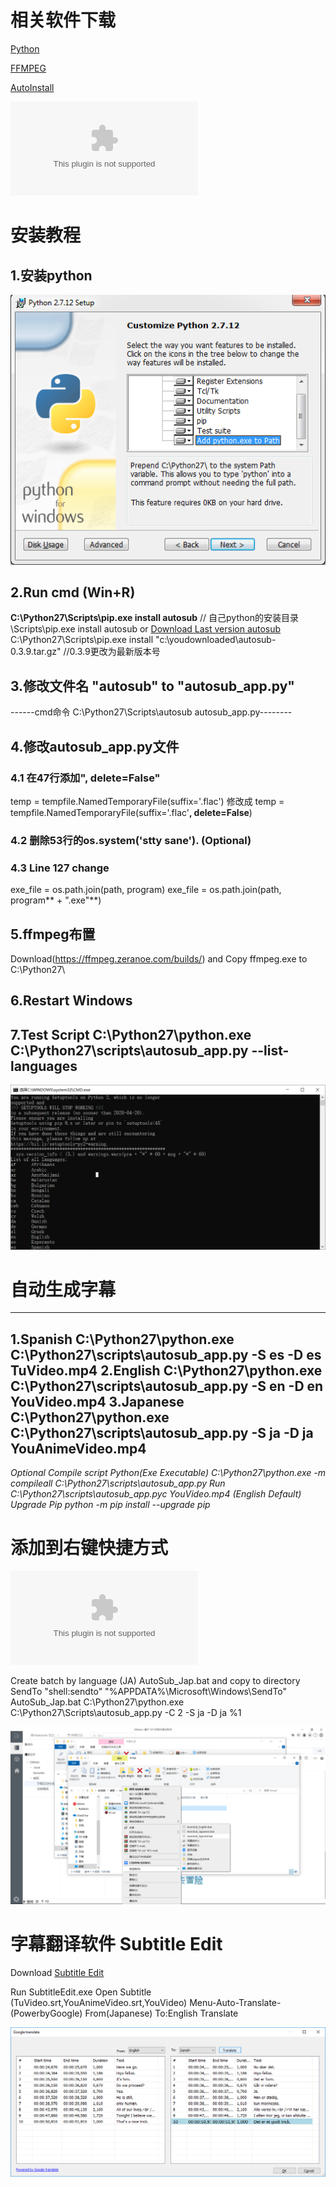 # 相关软件下载
[Python](https://www.python.org/ftp/python)

[FFMPEG](https://ffmpeg.zeranoe.com/builds/)

[AutoInstall](https://pypi.org/project/autosub/)

![Subtitle Editor Aegisub](../../.local/static/2020/4/3/SubtitleEdit-3.5.15-Setup.1590584106858.zip)


# **安装教程**
## **1.安装python**
![title](../../.local/static/2020/4/3/安装python.1590582082788.png)

## **2.Run cmd (Win+R)**
**C:\Python27\Scripts\pip.exe install autosub**
// 自己python的安装目录\Scripts\pip.exe install autosub
or
[Download Last version autosub ](https://pypi.python.org/pypi/autosub)
C:\Python27\Scripts\pip.exe install "c:\youdownloaded\autosub-0.3.9.tar.gz"    //0.3.9更改为最新版本号

## **3.修改文件名  "autosub" to "autosub_app.py"**
------cmd命令  C:\Python27\Scripts\autosub autosub_app.py--------

## **4.修改autosub_app.py文件**
### 4.1 在47行添加", delete=False"
temp = tempfile.NamedTemporaryFile(suffix='.flac')
修改成
temp = tempfile.NamedTemporaryFile(suffix='.flac'**, delete=False**)
### 4.2 删除53行的os.system('stty sane'). (Optional)
### 4.3 Line 127 change
exe_file = os.path.join(path, program)
exe_file = os.path.join(path, program** + ".exe"**)
## **5.ffmpeg布置**
Download(https://ffmpeg.zeranoe.com/builds/) and
Copy ffmpeg.exe to C:\Python27\

## **6.Restart Windows**

## **7.Test Script C:\Python27\python.exe C:\Python27\scripts\autosub_app.py --list-languages**

![测试成功](../../.local/static/2020/4/3/02.1590584796383.png)

# **自动生成字幕**
-----------------------------------
**1.Spanish**
C:\Python27\python.exe C:\Python27\scripts\autosub_app.py -S es -D es TuVideo.mp4
**2.English**
C:\Python27\python.exe C:\Python27\scripts\autosub_app.py -S en -D en YouVideo.mp4
**3.Japanese**
C:\Python27\python.exe C:\Python27\scripts\autosub_app.py -S ja -D ja YouAnimeVideo.mp4
-----------------------------------
*Optional
Compile script Python(Exe Executable)
C:\Python27\python.exe -m compileall C:\Python27\scripts\autosub_app.py
Run
C:\Python27\scripts\autosub_app.pyc YouVideo.mp4 (English Default)
Upgrade Pip
python -m pip install --upgrade pip*



# 添加到右键快捷方式
![autosub_app.zip](../../.local/static/2020/4/3/autosub_app.0.3.12.1590583198169.zip)

Create batch by language (JA) AutoSub_Jap.bat and copy to directory SendTo
"shell:sendto"
"%APPDATA%\Microsoft\Windows\SendTo"
AutoSub_Jap.bat
C:\Python27\python.exe C:\Python27\Scripts\autosub_app.py -C 2 -S ja -D ja %1

![右键菜单](../../.local/static/2020/4/3/右键菜单.1590583409726.png)

# **字幕翻译软件 Subtitle Edit** 
Download [Subtitle Edit](https://github.com/SubtitleEdit/subtitleedit/releases)

Run SubtitleEdit.exe
Open Subtitle (TuVideo.srt,YouAnimeVideo.srt,YouVideo)
Menu-Auto-Translate-(PowerbyGoogle)
From(Japanese) To:English
Translate

![ ](../../.local/static/2020/4/3/字幕翻译.1590583691452.png)




